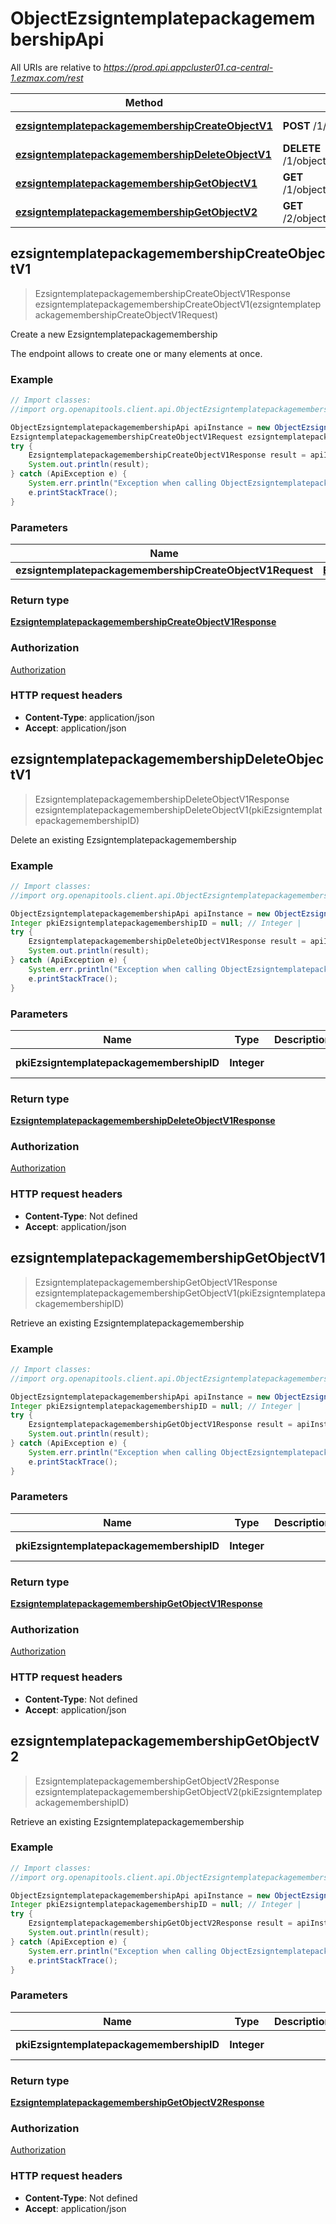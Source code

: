 # ObjectEzsigntemplatepackagemembershipApi

All URIs are relative to *https://prod.api.appcluster01.ca-central-1.ezmax.com/rest*

Method | HTTP request | Description
------------- | ------------- | -------------
[**ezsigntemplatepackagemembershipCreateObjectV1**](ObjectEzsigntemplatepackagemembershipApi.md#ezsigntemplatepackagemembershipCreateObjectV1) | **POST** /1/object/ezsigntemplatepackagemembership | Create a new Ezsigntemplatepackagemembership
[**ezsigntemplatepackagemembershipDeleteObjectV1**](ObjectEzsigntemplatepackagemembershipApi.md#ezsigntemplatepackagemembershipDeleteObjectV1) | **DELETE** /1/object/ezsigntemplatepackagemembership/{pkiEzsigntemplatepackagemembershipID} | Delete an existing Ezsigntemplatepackagemembership
[**ezsigntemplatepackagemembershipGetObjectV1**](ObjectEzsigntemplatepackagemembershipApi.md#ezsigntemplatepackagemembershipGetObjectV1) | **GET** /1/object/ezsigntemplatepackagemembership/{pkiEzsigntemplatepackagemembershipID} | Retrieve an existing Ezsigntemplatepackagemembership
[**ezsigntemplatepackagemembershipGetObjectV2**](ObjectEzsigntemplatepackagemembershipApi.md#ezsigntemplatepackagemembershipGetObjectV2) | **GET** /2/object/ezsigntemplatepackagemembership/{pkiEzsigntemplatepackagemembershipID} | Retrieve an existing Ezsigntemplatepackagemembership



## ezsigntemplatepackagemembershipCreateObjectV1

> EzsigntemplatepackagemembershipCreateObjectV1Response ezsigntemplatepackagemembershipCreateObjectV1(ezsigntemplatepackagemembershipCreateObjectV1Request)

Create a new Ezsigntemplatepackagemembership

The endpoint allows to create one or many elements at once.

### Example

```java
// Import classes:
//import org.openapitools.client.api.ObjectEzsigntemplatepackagemembershipApi;

ObjectEzsigntemplatepackagemembershipApi apiInstance = new ObjectEzsigntemplatepackagemembershipApi();
EzsigntemplatepackagemembershipCreateObjectV1Request ezsigntemplatepackagemembershipCreateObjectV1Request = new EzsigntemplatepackagemembershipCreateObjectV1Request(); // EzsigntemplatepackagemembershipCreateObjectV1Request | 
try {
    EzsigntemplatepackagemembershipCreateObjectV1Response result = apiInstance.ezsigntemplatepackagemembershipCreateObjectV1(ezsigntemplatepackagemembershipCreateObjectV1Request);
    System.out.println(result);
} catch (ApiException e) {
    System.err.println("Exception when calling ObjectEzsigntemplatepackagemembershipApi#ezsigntemplatepackagemembershipCreateObjectV1");
    e.printStackTrace();
}
```

### Parameters


Name | Type | Description  | Notes
------------- | ------------- | ------------- | -------------
 **ezsigntemplatepackagemembershipCreateObjectV1Request** | [**EzsigntemplatepackagemembershipCreateObjectV1Request**](EzsigntemplatepackagemembershipCreateObjectV1Request.md)|  |

### Return type

[**EzsigntemplatepackagemembershipCreateObjectV1Response**](EzsigntemplatepackagemembershipCreateObjectV1Response.md)

### Authorization

[Authorization](../README.md#Authorization)

### HTTP request headers

- **Content-Type**: application/json
- **Accept**: application/json


## ezsigntemplatepackagemembershipDeleteObjectV1

> EzsigntemplatepackagemembershipDeleteObjectV1Response ezsigntemplatepackagemembershipDeleteObjectV1(pkiEzsigntemplatepackagemembershipID)

Delete an existing Ezsigntemplatepackagemembership



### Example

```java
// Import classes:
//import org.openapitools.client.api.ObjectEzsigntemplatepackagemembershipApi;

ObjectEzsigntemplatepackagemembershipApi apiInstance = new ObjectEzsigntemplatepackagemembershipApi();
Integer pkiEzsigntemplatepackagemembershipID = null; // Integer | 
try {
    EzsigntemplatepackagemembershipDeleteObjectV1Response result = apiInstance.ezsigntemplatepackagemembershipDeleteObjectV1(pkiEzsigntemplatepackagemembershipID);
    System.out.println(result);
} catch (ApiException e) {
    System.err.println("Exception when calling ObjectEzsigntemplatepackagemembershipApi#ezsigntemplatepackagemembershipDeleteObjectV1");
    e.printStackTrace();
}
```

### Parameters


Name | Type | Description  | Notes
------------- | ------------- | ------------- | -------------
 **pkiEzsigntemplatepackagemembershipID** | **Integer**|  | [default to null]

### Return type

[**EzsigntemplatepackagemembershipDeleteObjectV1Response**](EzsigntemplatepackagemembershipDeleteObjectV1Response.md)

### Authorization

[Authorization](../README.md#Authorization)

### HTTP request headers

- **Content-Type**: Not defined
- **Accept**: application/json


## ezsigntemplatepackagemembershipGetObjectV1

> EzsigntemplatepackagemembershipGetObjectV1Response ezsigntemplatepackagemembershipGetObjectV1(pkiEzsigntemplatepackagemembershipID)

Retrieve an existing Ezsigntemplatepackagemembership



### Example

```java
// Import classes:
//import org.openapitools.client.api.ObjectEzsigntemplatepackagemembershipApi;

ObjectEzsigntemplatepackagemembershipApi apiInstance = new ObjectEzsigntemplatepackagemembershipApi();
Integer pkiEzsigntemplatepackagemembershipID = null; // Integer | 
try {
    EzsigntemplatepackagemembershipGetObjectV1Response result = apiInstance.ezsigntemplatepackagemembershipGetObjectV1(pkiEzsigntemplatepackagemembershipID);
    System.out.println(result);
} catch (ApiException e) {
    System.err.println("Exception when calling ObjectEzsigntemplatepackagemembershipApi#ezsigntemplatepackagemembershipGetObjectV1");
    e.printStackTrace();
}
```

### Parameters


Name | Type | Description  | Notes
------------- | ------------- | ------------- | -------------
 **pkiEzsigntemplatepackagemembershipID** | **Integer**|  | [default to null]

### Return type

[**EzsigntemplatepackagemembershipGetObjectV1Response**](EzsigntemplatepackagemembershipGetObjectV1Response.md)

### Authorization

[Authorization](../README.md#Authorization)

### HTTP request headers

- **Content-Type**: Not defined
- **Accept**: application/json


## ezsigntemplatepackagemembershipGetObjectV2

> EzsigntemplatepackagemembershipGetObjectV2Response ezsigntemplatepackagemembershipGetObjectV2(pkiEzsigntemplatepackagemembershipID)

Retrieve an existing Ezsigntemplatepackagemembership



### Example

```java
// Import classes:
//import org.openapitools.client.api.ObjectEzsigntemplatepackagemembershipApi;

ObjectEzsigntemplatepackagemembershipApi apiInstance = new ObjectEzsigntemplatepackagemembershipApi();
Integer pkiEzsigntemplatepackagemembershipID = null; // Integer | 
try {
    EzsigntemplatepackagemembershipGetObjectV2Response result = apiInstance.ezsigntemplatepackagemembershipGetObjectV2(pkiEzsigntemplatepackagemembershipID);
    System.out.println(result);
} catch (ApiException e) {
    System.err.println("Exception when calling ObjectEzsigntemplatepackagemembershipApi#ezsigntemplatepackagemembershipGetObjectV2");
    e.printStackTrace();
}
```

### Parameters


Name | Type | Description  | Notes
------------- | ------------- | ------------- | -------------
 **pkiEzsigntemplatepackagemembershipID** | **Integer**|  | [default to null]

### Return type

[**EzsigntemplatepackagemembershipGetObjectV2Response**](EzsigntemplatepackagemembershipGetObjectV2Response.md)

### Authorization

[Authorization](../README.md#Authorization)

### HTTP request headers

- **Content-Type**: Not defined
- **Accept**: application/json

